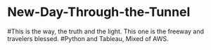 # New-Day-Through-the-Tunnel
#This is the way, the truth and the light. This one is the freeway and travelers blessed.
#Python and Tableau, Mixed of AWS.
